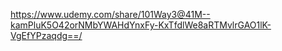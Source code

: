 https://www.udemy.com/share/101Way3@41M--kamPluK5O42orNMbYWAHdYnxFy-KxTfdlWe8aRTMvlrGAO1lK-VgEfYPzaqdg==/
